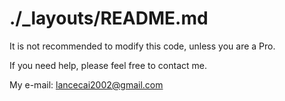 # ./_layouts/README.md

It is not recommended to modify this code, unless you are a Pro.

If you need help, please feel free to contact me.

My e-mail: lancecai2002@gmail.com
